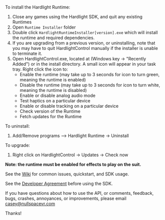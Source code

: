 To install the Hardlight Runtime:

1. Close any games using the Hardlight SDK, and quit any existing Runtimes
2. Open `Runtime Installer` folder
3. Double click `HardlightRuntimeInstaller[version].exe` which will install the runtime and required dependencies.
4. If you are upgrading from a previous version, or uninstalling, note that you may have to quit HardlightControl manually if the installer is
unable to terminate it.
5. Open HardlightControl.exe, located at (Windows key -> "Recently Added") or in the install directory. A small icon will appear in your task tray. Right click the icon to:
    - Enable the runtime (may take up to 3 seconds for icon to turn green, meaning the runtime is enabled)
    - Disable the runtime (may take up to 3 seconds for icon to turn white, meaning the runtime is disabled)
    - Enable or disable analog audio mode
    - Test haptics on a particular device
    - Enable or disable tracking on a particular device
    - Check version of the Runtime
    - Fetch updates for the Runtime

To uninstall:

1. Add/Remove programs --> Hardlight Runtime -> Uninstall

To upgrade:

1. Right click on HardlightControl -> Updates -> Check now

**Note: the runtime must be enabled for effects to play on the suit.**

See the [Wiki](https://github.com/NullSpaceVR/NullSpace-Chimera-SDK/wiki) for common issues, quickstart, and SDK usage.

See the [Developer Agreement](http://www.hardlightvr.com/wp-content/uploads/2017/01/NullSpace-SDK-License-Rev-3-Jan-2016-2.pdf) before using the SDK.


If you have questions about how to use the API, or comments, feedback, bugs, crashes, annoyances, or improvements, please email casey@nullspacevr.com

Thanks! 
